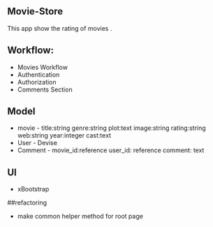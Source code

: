 ## Movie-Store
This app show the rating of movies .

## Workflow:
- Movies Workflow
- Authentication
- Authorization
- Comments Section


## Model
- movie - title:string genre:string plot:text image:string rating:string web:string year:integer cast:text
- User - Devise
- Comment - movie_id:reference  user_id: reference comment: text


## UI
- xBootstrap

##refactoring
- make common helper method for root page
